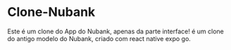# Clone-Nubank
Este é um clone do App do Nubank, apenas da parte interface! é um clone do antigo modelo do Nubank, criado com react native expo go.

